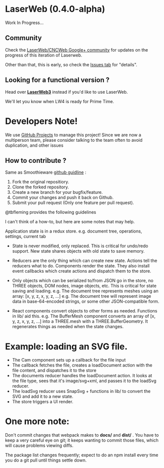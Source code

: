 # LaserWeb (0.4.0-alpha)
Work In Progress...

## Community
Check the [LaserWeb/CNCWeb Google+ community](https://plus.google.com/u/0/communities/115879488566665599508) for updates on the progress of this iteration of Laserweb.

Other than that, this is early, so check the [Issues tab](https://github.com/openhardwarecoza/LaserWeb4/issues) for "details".

## Looking for a functional version ?
Head over **[LaserWeb3](https://github.com/openhardwarecoza/LaserWeb3/)** instead if you'd like to use LaserWeb.

We'll let you know when LW4 is ready for Prime Time.

# Developers Note!
We use [GitHub Projects](https://github.com/openhardwarecoza/LaserWeb4/projects) to manage this project!  Since we are now a multiperson team, please consider talking to the team often to avoid duplication, and other issues

## How to contribute ?
Same as Smoothieware [github guidline](http://smoothieware.org/github) :

1. Fork the original repositiory.
2. Clone the forked repository.
3. Create a new branch for your bugfix/feature.
4. Commit your changes and push it back on Github.
5. Submit your pull request (Only one feature per pull request).

@tbfleming provides the following guidelines 

I can't think of a how-to, but here are some notes that may help.

Application state is in a redux store.
e.g. document tree, operations, settings, current tab

* State is never modified, only replaced. This is critical for undo/redo support. New state shares objects with old state to save memory.

* Reducers are the only thing which can create new state. Actions tell the reducers what to do. Components render the state. They also install event callbacks which create actions and dispatch them to the store.

* Only objects which can be serialized to/from JSON go in the store, no THREE objects, DOM nodes, image objects, etc. This is critical for state saving and loading.
e.g. The document tree represents meshes using an array: [x, y, z, x, y, z, ...]
e.g. The document tree will represent image data in base-64-encoded strings, or some other JSON-compatible form.

* React components convert objects to other forms as needed. Functions in lib/ aid this.
e.g. The BufferMesh component converts an array of [x, y, z, x, y, z, ...] into a THREE.mesh with a THREE.BufferGeometry. It regenerates things as needed when the state changes.


# Example: loading an SVG file.

* The Cam component sets up a callback for the file input
* The callback fetches the file, creates a loadDocument action with the file content, and dispatches it to the store
* The documents reducer handles the loadDocument action. It looks at the file type, sees that it's image/svg+xml, and passes it to the loadSvg reducer.
* The loadSvg reducer uses SnapSvg + functions in lib/ to convert the SVG and add it to a new state.
* The store triggers a UI render.

# One more note: 
Don't commit changes that webpack makes to **docs/** and **dist/** . You have to keep a very careful eye on git; it keeps wanting to commit those files, which will cause problems viewing diffs.

The package list changes frequently; expect to do an npm install every time you do a git pull until things settle down.
